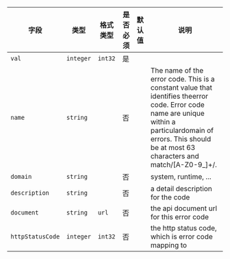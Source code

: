 | 字段 | 类型 | 格式类型 | 是否必须 | 默认值 | 说明 |
|---|---|---|---|---|---|
| `val` | `integer` | `int32` | 是 |  |  |
| `name` | `string` |  | 否 |  | The name of the error code. This is a constant value that identifies theerror code. Error code name are unique within a particulardomain of errors. This should be at most 63 characters and match/[A-Z0-9_]+/. |
| `domain` | `string` |  | 否 |  | system, runtime, ... |
| `description` | `string` |  | 否 |  | a detail description for the code |
| `document` | `string` | `url` | 否 |  | the api document url for this error code |
| `httpStatusCode` | `integer` | `int32` | 否 |  | the http status code, which is error code mapping to |
